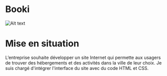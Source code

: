 # Booki

![Alt text](https://user.oc-static.com/upload/2022/06/20/16557256333819_FR_1155_P3_Banner-Booki.png)

# Mise en situation 
L’entreprise souhaite développer un site Internet qui permette aux usagers de trouver des hébergements et des activités dans la ville de leur choix.
Je suis chargé d'intégrer l'interface du site avec du code HTML et CSS.
